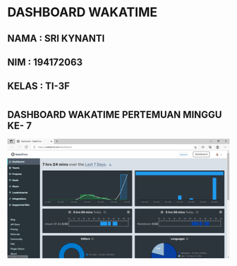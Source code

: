 # DASHBOARD WAKATIME

## NAMA     : SRI KYNANTI
## NIM      : 194172063
## KELAS    : TI-3F

#

## DASHBOARD WAKATIME PERTEMUAN MINGGU KE- 7

![Dashboard Wakatime](img/Dasboard-Flutter7.PNG)